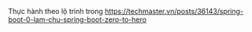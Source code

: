 Thực hành theo lộ trình trong
https://techmaster.vn/posts/36143/spring-boot-0-lam-chu-spring-boot-zero-to-hero
